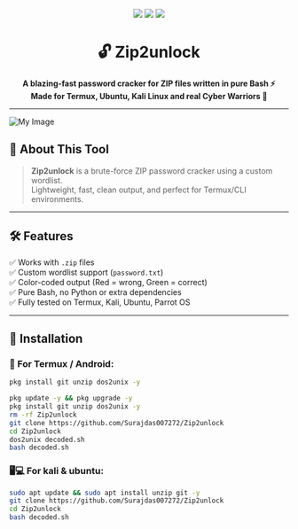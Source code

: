 <p align="center">
  <img src="https://img.shields.io/badge/Bash-Script-1f1f1f?style=for-the-badge&logo=gnu-bash&logoColor=white">
  <img src="https://img.shields.io/badge/Platform-Termux%20%7C%20Linux-black?style=for-the-badge">
  <img src="https://img.shields.io/badge/Status-Working-success?style=for-the-badge">
</p>

<h1 align="center">🔓 Zip2unlock</h1>

<p align="center"><b>A blazing-fast password cracker for ZIP files written in pure Bash ⚡<br>Made for Termux, Ubuntu, Kali Linux and real Cyber Warriors 🧠</b></p>

---
<img src="[https://github.com/Surajdas007272/Zip2unlock/raw/main/Images/hacker.gif](https://raw.githubusercontent.com/Surajdas007272/Zip2unlock/main/Images/hacker.gif)" alt="My Image"/>

## 🧩 About This Tool

> **Zip2unlock** is a brute-force ZIP password cracker using a custom wordlist.  
> Lightweight, fast, clean output, and perfect for Termux/CLI environments.

---

## 🛠️ Features

✅  Works with `.zip` files  
✅  Custom wordlist support (`password.txt`)  
✅  Color-coded output (Red = wrong, Green = correct)  
✅  Pure Bash, no Python or extra dependencies  
✅  Fully tested on Termux, Kali, Ubuntu, Parrot OS

---

## 🚧 Installation

### 📲 For Termux / Android:

```bash
pkg install git unzip dos2unix -y
```

```bash
pkg update -y && pkg upgrade -y
pkg install git unzip dos2unix -y
rm -rf Zip2unlock
git clone https://github.com/Surajdas007272/Zip2unlock
cd Zip2unlock
dos2unix decoded.sh
bash decoded.sh
```

### 🖥️💻 For kali & ubuntu:

```bash
sudo apt update && sudo apt install unzip git -y
git clone https://github.com/Surajdas007272/Zip2unlock
cd Zip2unlock
bash decoded.sh
```
